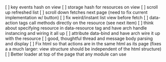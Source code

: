 [ ] key events hash on view
[ ] storage hash for resources on view
[ ] scroll up refreshed list
[ ] scroll down fetches next page (need to fix current implementation w/ button)
[ ] fix weird/instant list view before fetch
[ ] data-action tags call methods directly on the resource (see next item)
[ ] think about specifying resource in data-resource tag and have arch handle instancing and wiring it all up
[ ] attribute data-bind and have arch wire it up with the resource
[ ] good, thoughtful thread and message body parsing and display
[ ] Fix html so that actions are in the same html as its page (fixes a a much larger: view structure should be independent of the html structure)
[ ] Better loader at top of the page that any module can use
